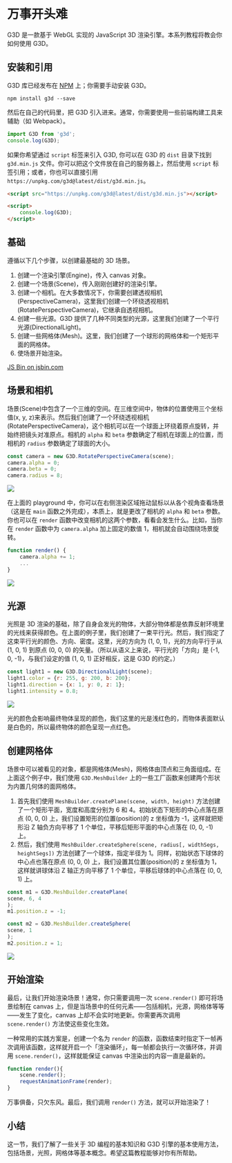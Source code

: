 # 万事开头难

G3D 是一款基于 WebGL 实现的 JavaScript 3D 渲染引擎。本系列教程将教会你如何使用 G3D。

## 安装和引用

G3D 库已经发布在 [NPM](https://www.npmjs.com/package/g3d) 上；你需要手动安装 G3D。

```dash
npm install g3d --save
```

然后在自己的代码里，把 G3D 引入进来。通常，你需要使用一些前端构建工具来辅助（如 Webpack）。

```javascript
import G3D from 'g3d';
console.log(G3D);
```

如果你希望通过 `script` 标签来引入 G3D, 你可以在 G3D 的 `dist` 目录下找到 `g3d.min.js` 文件。你可以把这个文件放在自己的服务器上，然后使用 `script` 标签引用；或者，你也可以直接引用 `https://unpkg.com/g3d@latest/dist/g3d.min.js`。

```html
<script src="https://unpkg.com/g3d@latest/dist/g3d.min.js"></script>

<script>
    console.log(G3D);
</script>
```

## 基础

遵循以下几个步骤，以创建最基础的 3D 场景。

1. 创建一个渲染引擎(Engine)，传入 canvas 对象。
2. 创建一个场景(Scene)，传入刚刚创建好的渲染引擎。
3. 创建一个相机。在大多数情况下，你需要创建透视相机(PerspectiveCamera)，这里我们创建一个环绕透视相机(RotatePerspectiveCamera)，它继承自透视相机。
4. 创建一些光源。G3D 提供了几种不同类型的光源，这里我们创建了一个平行光源(DirectionalLight)。
5. 创建一些网格体(Mesh)。这里，我们创建了一个球形的网格体和一个矩形平面的网格体。
6. 使场景开始渲染。

<a class="jsbin-embed" href="https://jsbin.com/fiquyiz/latest/embed?js,output&height=500px">JS Bin on jsbin.com</a><script src="https://static.jsbin.com/js/embed.min.js?4.1.7"></script>

## 场景和相机

场景(Scene)中包含了一个三维的空间。在三维空间中，物体的位置使用三个坐标值(x, y, z)来表示。然后我们创建了一个环绕透视相机(RotatePerspectiveCamera)，这个相机可以在一个球面上环绕着原点旋转，并始终把镜头对准原点。相机的 `alpha` 和 `beta` 参数确定了相机在球面上的位置，而相机的 `radius` 参数确定了球面的大小。

```javascript
const camera = new G3D.RotatePerspectiveCamera(scene);
camera.alpha = 0;
camera.beta = 0;
camera.radius = 8;
```

![](https://gw.alicdn.com/tfs/TB1Z7RWo4TpK1RjSZR0XXbEwXXa-458-359.png)

在上面的 playground 中，你可以在右侧渲染区域拖动鼠标以从各个视角查看场景（这是在 `main` 函数之外完成），本质上，就是更改了相机的 `alpha` 和 `beta` 参数。你也可以在 `render` 函数中改变相机的这两个参数，看看会发生什么。比如，当你在 `render` 函数中为 `camera.alpha` 加上固定的数值 1，相机就会自动围绕场景旋转。

```javascript
function render() {
    camera.alpha += 1;
    ...
}
```

![](https://gw.alicdn.com/tfs/TB1LpKpo5LaK1RjSZFxXXamPFXa-454-359.png)

## 光源

光照是 3D 渲染的基础，除了自身会发光的物体，大部分物体都是依靠反射环境里的光线来获得颜色。在上面的例子里，我们创建了一束平行光。然后，我们指定了这束平行光的颜色、方向、密度。这里，光的方向为 (1, 0, 1)，光的方向平行于从 (1, 0, 1) 到原点 (0, 0, 0) 的矢量。（所以从语义上来说，平行光的「方向」是 (-1, 0, -1)，与我们设定的值 (1, 0, 1) 正好相反，这是 G3D 的约定。）

```javascript
const light1 = new G3D.DirectionalLight(scene);
light1.color = {r: 255, g: 200, b: 200};
light1.direction = {x: 1, y: 0, z: 1};
light1.intensity = 0.8;
```

![](https://gw.alicdn.com/tfs/TB1R3p0oVzqK1RjSZFoXXbfcXXa-454-384.png)

光的颜色会影响最终物体呈现的颜色，我们这里的光是浅红色的，而物体表面默认是白色的，所以最终物体的颜色呈现一点红色。

## 创建网格体

场景中可以被看见的对象，都是网格体(Mesh)，网格体由顶点和三角面组成。在上面这个例子中，我们使用 `G3D.MeshBuilder` 上的一些工厂函数来创建两个形状为内置几何体的面网格体。

1. 首先我们使用 `MeshBuilder.createPlane(scene, width, height)` 方法创建了一个矩形平面，宽度和高度分别为 6 和 4。初始状态下矩形的中心点落在原点 (0, 0, 0) 上，我们设置矩形的位置(position)的 z 坐标值为 -1，这样就把矩形沿 Z 轴负方向平移了 1 个单位，平移后矩形平面的中心点落在 (0, 0, -1) 上。
2. 然后，我们使用 `MeshBuilder.createSphere(scene, radius[, widthSegs, heightSegs])` 方法创建了一个球体，指定半径为 1。同样，初始状态下球体的中心点也落在原点 (0, 0, 0) 上，我们设置其位置(position)的 z 坐标值为 1，这样就讲球体沿 Z 轴正方向平移了 1 个单位，平移后球体的中心点落在 (0, 0, 1) 上。

```javascript
const m1 = G3D.MeshBuilder.createPlane(
scene, 6, 4
);
m1.position.z = -1;

const m2 = G3D.MeshBuilder.createSphere(
scene, 1
);
m2.position.z = 1;
```

![](https://gw.alicdn.com/tfs/TB1PLF6o7zoK1RjSZFlXXai4VXa-467-359.png)

## 开始渲染

最后，让我们开始渲染场景！通常，你只需要调用一次 `scene.render()` 即可将场景绘制在 canvas 上，但是当场景中的任何元素——包括相机，光源，网格体等等——发生了变化，canvas 上却不会实时地更新。你需要再次调用 `scene.render()` 方法使这些变化生效。

一种常用的实践方案是，创建一个名为 `render` 的函数，函数结束时指定下一帧再次调用该函数，这样就开启一个「渲染循环」，每一帧都会执行一次循环体，并调用 `scene.render()`，这样就能保证 canvas 中渲染出的内容一直是最新的。

```javascript
function render(){
    scene.render();
    requestAnimationFrame(render);
}
```

万事俱备，只欠东风。最后，我们调用 `render()` 方法，就可以开始渲染了！

## 小结

这一节，我们了解了一些关于 3D 编程的基本知识和 G3D 引擎的基本使用方法，包括场景，光照，网格体等基本概念。希望这篇教程能够对你有所帮助。
